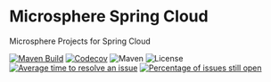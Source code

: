 # Microsphere Spring Cloud

Microsphere Projects for Spring Cloud

[![Maven Build](https://github.com/microsphere-projects/microsphere-spring-cloud/actions/workflows/maven-build.yml/badge.svg)](https://github.com/microsphere-projects/microsphere-spring-cloud/actions/workflows/maven-build.yml)
[![Codecov](https://codecov.io/gh/microsphere-projects/microsphere-spring-cloud/branch/main/graph/badge.svg)](https://app.codecov.io/gh/microsphere-projects/microsphere-spring-cloud)
![Maven](https://img.shields.io/maven-central/v/io.github.microsphere-projects/microsphere-spring-cloud.svg)
![License](https://img.shields.io/github/license/microsphere-projects/microsphere-spring-cloud.svg)
[![Average time to resolve an issue](http://isitmaintained.com/badge/resolution/microsphere-projects/microsphere-spring-cloud.svg)](http://isitmaintained.com/project/microsphere-projects/microsphere-spring-cloud "Average time to resolve an issue")
[![Percentage of issues still open](http://isitmaintained.com/badge/open/microsphere-projects/microsphere-spring-cloud.svg)](http://isitmaintained.com/project/microsphere-projects/microsphere-spring-cloud "Percentage of issues still open")

